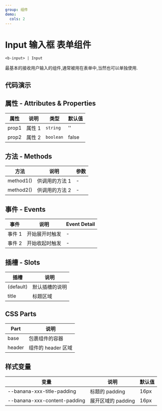 ```yaml
---
group: 组件
demo:
  cols: 2
---
```


# Input 输入框 <Badge>表单组件</Badge>

```
<b-input> | Input
```

最基本的接收用户输入的组件,通常被用在表单中,当然也可以单独使用.

## 代码演示

<code src="./demos/basicUsage.tsx"></code>
<code src="./demos/size.tsx"></code>
<code src="./demos/formTest.tsx"></code>

## 属性 - Attributes & Properties

| 属性  | 说明   | 类型      | 默认值 |
| ----- | ------ | --------- | ------ |
| prop1 | 属性 1 | `string`  | ''     |
| prop2 | 属性 2 | `boolean` | false  |

## 方法 - Methods

| 方法      | 说明           | 参数 |
| --------- | -------------- | ---- |
| method1() | 供调用的方法 1 | -    |
| method2() | 供调用的方法 2 | -    |

## 事件 - Events

| 事件   | 说明           | Event Detail |
| ------ | -------------- | ------------ |
| 事件 1 | 开始展开时触发 | -            |
| 事件 2 | 开始收起时触发 | -            |

## 插槽 - Slots

| 插槽      | 说明           |
| --------- | -------------- |
| (default) | 默认插槽的说明 |
| title     | 标题区域       |

## CSS Parts

| Part   | 说明               |
| ------ | ------------------ |
| base   | 包裹组件的容器     |
| header | 组件的 header 区域 |

## 样式变量

| 变量                         | 说明               | 默认值 |
| ---------------------------- | ------------------ | ------ |
| --banana-xxx-title-padding   | 标题的 padding     | 16px   |
| --banana-xxx-content-padding | 展开区域的 padding | 16px   |

